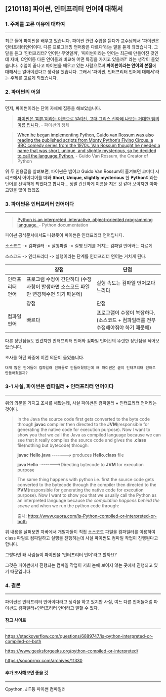 ## [210118] 파이썬, 인터프리터 언어에 대해서


### 1. 주제를 고른 이유에 대하여

---

최근 들어 파이썬을 배우고 있습니다. 파이썬 관련 수업을 듣다가 교수님께서 '파이썬은 인터프리터언어이다. 다른 프로그래밍 언어랑은 다르다'라는 말을 듣게 되었습니다. 그 말을 듣고 '인터프리터? 언어란 무엇일까', '파이썬이라는 언어는 최근에 만들어진 것인데 자바, C언어등 다른 언어들과 비교해 어떤 특징을 가지고 있을까?' 라는 생각이 들었습니다. 수업이 끝나고 파이썬을 배우고 있는 사람으로써 **파이썬이라는 언어의 본질**에 대해서는 알아야겠다고 생각을 했습니다. 그래서 '파이썬, 인터프리터 언어에 대해서'라는 주제를 고르게 되었습니다. 



###  2. 파이썬의 어원

---

먼저, 파이썬이라는 단어 자체에 집중을 해보았습니다.

>  [파이썬은 ‘피톤’이라는 이름으로 알려진, 고대 그리스 신화에 나오는 거대한 뱀의 이름 입니다.](https://devissue.wordpress.com/2014/04/13/%ED%8C%8C%EC%9D%B4%EC%8D%AC%EC%9D%98-%EC%96%B4%EC%9B%90/)  - 파이썬의 정체

> [When he began implementing Python, Guido van Rossum was also reading the published scripts from Monty Python’s Flying Circus, a BBC comedy series from the 1970s. Van Rossum thought he needed a name that was short, unique, and slightly mysterious, so he decided to call the language Python.](https://docs.python.org/3/faq/general.html#why-is-it-called-python) - Guido Van Rossum, the Creator of Python



위 두 인용글을 살펴보면, 파이썬은 뱀이고 Guido Van Rossum이 즐겨보던 코미디 시리즈에서 아이디어를 따와 **Short, Unique, slightly mysterious** 한 **Python**이라는 단어를 선택하게 되었다고 합니다... 정말 간단하게 이름을 지은 것 같아 보이지만 아마 고민을 많이 했겠죠



### 3. 파이썬은 인터프리터 언어이다

---

> [Python is an interpreted, interactive, object-oriented programming language. ](https://docs.python.org/3/faq/general.html#why-is-it-called-python) - Python documentation

파이썬 공식문서에서도 나왔듯이 파이썬은 인터프리터 언어입니다.

소스코드 -> 컴파일러 -> 실행파일 -> 실행 단계를 거치는 컴파일 언어와는 다르게

소스코드 -> 인터프리터 -> 실행이라는 단계를 인터프리터 언어는 거치게 된다. 

|                 | 장점                                                         | 단점                                                         |
| --------------- | ------------------------------------------------------------ | ------------------------------------------------------------ |
| 인터프리터 언어 | 프로그램 수정이 간단하다 (수정 사항이 발생하면 소스코드 파일만 변경해주면 되기 때문에) | 실행 속도는 컴파일 언어보다 느리다                           |
|                 | 장점                                                         | 단점                                                         |
| 컴파일 언어     | 빠르다                                                       | 프로그램이 수정이 복잡하다. (소스코드 + 컴파일러를 전부 수정해야줘야 하기 때문에) |

다른 장단점들도 있겠지만 인터프리터 언어와 컴파일 언어간의 뚜렷한 장단점을 적어보았습니다.

조사를 하던 와중에 이런 의문이 들었습니다. 

`대개 많은 언어들이 컴파일러 언어들로 만들어졌었는데 왜 파이썬은 굳이 인터프리터 언어로 만들어졌을까?`



### 3-1 사실, 파이썬은 컴파일러 + 인터프리터 언어이다

---

위의 의문을 가지고 조사를 해봤는데, 사실 파이썬은 컴파일러 + 인터프리터 언어라는 것이다.

> In the Java the source code first gets converted to the byte code through **javac** compiler then directed to the **JVM**(responsible for generating the native code for execution purpose). Now I want to show you that we call the Java as compiled language because we can see that it really compiles the source code and gives the **.class** file(nothing but bytecode) through:
>
> **javac Hello.java** -------> produces **Hello.class** file
>
> **java Hello** -------->Directing bytecode to **JVM** for execution purpose
>
> The same thing happens with python i.e. first the source code gets converted to the bytecode through the compiler then directed to the **PVM**(responsible for generating the native code for execution purpose). Now I want to show you that we usually call the Python as an interpreted language because *the compilation happens behind the scene* and when we run the python code through:
>
> 출처: https://www.quora.com/Is-Python-compiled-or-interpreted-or-both

위 내용을 살펴보면 자바에서 개발자들이 직접 소스코드 파일을 컴파일러를 이용하여 class 파일로 컴파일하고 실행을 진행하는데 사실 파이썬도 컴파일 작업이 진행된다고 합니다. 

그렇다면 왜 사람들이 파이썬을 '인터프리터 언어'라고 할까요?

그것은 파이썬에서 진행되는 컴파일 작업이 저희 눈에 보이지 않는 곳에서 진행되고 있기 때문입니다.



### 4. 결론

---

파이썬은 인터프리터 언어이다라고 생각을 하고 있지만 사실, 여느 다른 언어들처럼 파이썬도 컴파일러+인터프리터 언어라고 말할 수 있다.



#### 참고 사이트

---

https://stackoverflow.com/questions/6889747/is-python-interpreted-or-compiled-or-both

https://www.geeksforgeeks.org/python-compiled-or-interpreted/

https://soooprmx.com/archives/11330

#### 추가 조사해보면 좋을 것

---

Cpython, JIT등 파이썬 컴파일러
